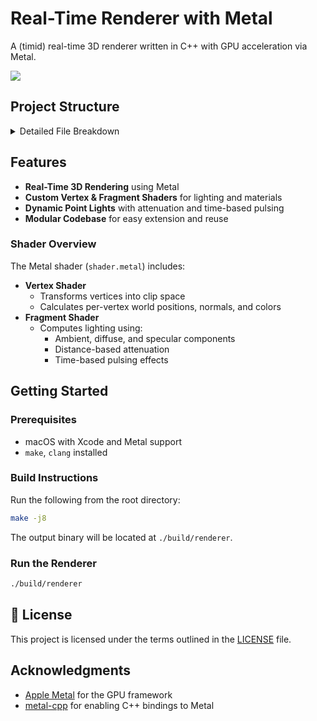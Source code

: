 # Real-Time Renderer with Metal

A (timid) real-time 3D renderer written in C++ with GPU acceleration via Metal.

![](https://i.postimg.cc/VvmcHbKB/Screenshot.png)


## Project Structure

<details>
<summary>Detailed File Breakdown</summary>

```
├── build/
│   └── renderer             # Compiled binary
├── include/
│   ├── AppDelegate.hpp
│   ├── Math.hpp              # Utility functions for vector and matrix math  
│   ├── Mesh.hpp            # Represents 3D models and geometry data
│   ├── MyMTKViewDelegate.hpp
│   └── Renderer.hpp
├── src/
│   ├── AppDelegate.cpp     # Manages the application
│   ├── Main.cpp
│   ├── MyMTKViewDelegate.cpp # Custom delegate for the MetalKit view
│   ├── Renderer.cpp        # Main rendering logic
│   └── shader.metal         # Metal shading code
├── third-party/
│   ├── metal-cpp/           # Metal C++ bindings
│   └── metal-cpp-extensions/
```

</details>

## Features

- **Real-Time 3D Rendering** using Metal
- **Custom Vertex & Fragment Shaders** for lighting and materials
- **Dynamic Point Lights** with attenuation and time-based pulsing
- **Modular Codebase** for easy extension and reuse

### Shader Overview

The Metal shader (`shader.metal`) includes:

- **Vertex Shader**
  - Transforms vertices into clip space
  - Calculates per-vertex world positions, normals, and colors
- **Fragment Shader**
  - Computes lighting using:
    - Ambient, diffuse, and specular components
    - Distance-based attenuation
    - Time-based pulsing effects


## Getting Started

### Prerequisites

- macOS with Xcode and Metal support
- `make`, `clang` installed

### Build Instructions

Run the following from the root directory:

```sh
make -j8
```

The output binary will be located at `./build/renderer`.

### Run the Renderer

```sh
./build/renderer
```


## 📄 License

This project is licensed under the terms outlined in the [LICENSE](LICENSE) file.

## Acknowledgments

- [Apple Metal](https://developer.apple.com/metal/) for the GPU framework
- [metal-cpp](third-party/metal-cpp/README.md) for enabling C++ bindings to Metal